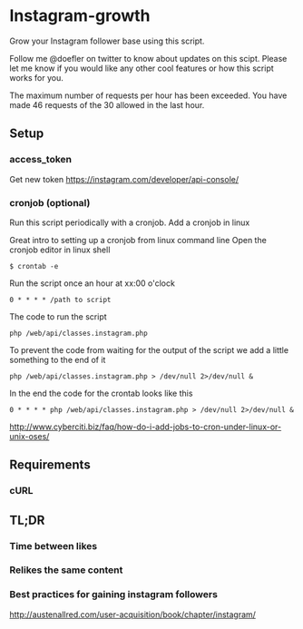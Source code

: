 # Instagram-growth
Grow your Instagram follower base using this script.

Follow me @doefler on twitter to know about updates on this scipt.
Please let me know if you would like any other cool features or how this script works for you.

The maximum number of requests per hour has been exceeded. You have made 46 requests of the 30 allowed in the last hour.

## Setup
### access_token
Get new token https://instagram.com/developer/api-console/
### cronjob (optional)
Run this script periodically with a cronjob.
Add a cronjob in linux

Great intro to setting up a cronjob from linux command line
Open the cronjob editor in linux shell
```
$ crontab -e
```
Run the script once an hour at xx:00 o'clock
```
0 * * * * /path to script
```
The code to run the script
```
php /web/api/classes.instagram.php
```
To prevent the code from waiting for the output of the script we add a little something to the end of it
```
php /web/api/classes.instagram.php > /dev/null 2>/dev/null &
```
In the end the code for the crontab looks like this
```
0 * * * * php /web/api/classes.instagram.php > /dev/null 2>/dev/null &
```

http://www.cyberciti.biz/faq/how-do-i-add-jobs-to-cron-under-linux-or-unix-oses/



## Requirements
### cURL

## TL;DR
### Time between likes
### Relikes the same content


### Best practices for gaining instagram followers
http://austenallred.com/user-acquisition/book/chapter/instagram/